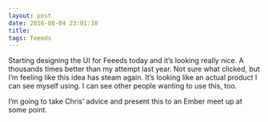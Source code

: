 ```yaml
---
layout: post
date: 2016-08-04 23:01:18
title: 
tags: feeeds
---
```

Starting designing the UI for Feeeds today and it’s looking really nice. A thousands times better than my attempt last year. Not sure what clicked, but I’m feeling like this idea has steam again. It’s looking like an actual product I can see myself using. I can see other people wanting to use this, too. 

I’m going to take Chris’ advice and present this to an Ember meet up at some point.